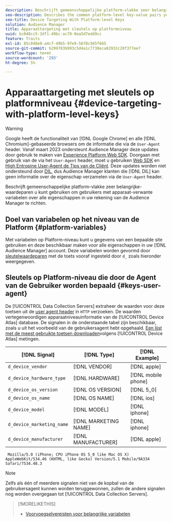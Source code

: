 ```yaml
---
description: Beschrijft gemeenschappelijke platform-vlakke zeer belangrijke-waardeparen u kunt gebruiken om gebruikers met apparaat-verwante variabelen over alle eigenschappen in uw rekening van de Audience Manager te richten.
seo-description: Describes the common platform-level key-value pairs you can use to target users with device-related variables across all properties in your Audience Manager account.
seo-title: Device Targeting With Platform-level Keys
solution: Audience Manager
title: Apparaattargeting met sleutels op platformniveau
uuid: bc048cc5-3df1-49bc-ac78-0ea5d7edd9cc
feature: Traits
exl-id: 85c848e0-a4cf-49b5-9fe9-56f8c565f665
source-git-commit: b299783b993c5d4a1c7738eca82932c20f377ee7
workflow-type: tm+mt
source-wordcount: '293'
ht-degree: 5%

---
```


# Apparaattargeting met sleutels op platformniveau {#device-targeting-with-platform-level-keys}

>[!WARNING]
>
>Google heeft de functionaliteit van [!DNL Google Chrome] en alle [!DNL Chromium]-gebaseerde browsers om de informatie die via de `User-Agent` header.
>Vanaf maart 2023 ondersteunt Audience Manager deze updates door gebruik te maken van [Experience Platform Web SDK](https://experienceleague.adobe.com/docs/experience-platform/edge/home.html?lang=en). Doorgaan met gebruik van de via het `User-Agent` header, moet u gebruiken [Web SDK](https://experienceleague.adobe.com/docs/experience-platform/edge/home.html?lang=en) en [High Entropine User-Agent de Tips van de Cliënt](https://experienceleague.adobe.com/docs/experience-platform/edge/fundamentals/user-agent-client-hints.html?lang=en).
>Deze updates worden niet ondersteund door [DIL](../../../using/dil/dil-overview.md), dus Audience Manager klanten die [!DNL DIL] kan geen informatie over de eigenschap verzamelen via de `User-Agent` header.

Beschrijft gemeenschappelijke platform-vlakke zeer belangrijke-waardeparen u kunt gebruiken om gebruikers met apparaat-verwante variabelen over alle eigenschappen in uw rekening van de Audience Manager te richten.

## Doel van variabelen op het niveau van de Platform {#platform-variables}

<!-- c_tb_device_targeting.xml -->

Met variabelen op Platform-niveau kunt u gegevens van een bepaalde site gebruiken en deze beschikbaar maken voor alle eigenschappen in uw [!DNL Audience Manager] account. Deze variabelen worden gevormd door [sleutelwaardeparen](../../reference/key-value-pairs-explained.md) met de toets vooraf ingesteld door `d_` zoals hieronder weergegeven.

## Sleutels op Platform-niveau die door de Agent van de Gebruiker worden bepaald {#keys-user-agent}

De [!UICONTROL Data Collection Servers] extraheer de waarden voor deze toetsen uit de [user agent header](https://www.w3.org/Protocols/rfc2616/rfc2616-sec14.html#sec14.43) in `HTTP` verzoeken. De waarden vertegenwoordigen apparaatniveauinformatie van de [!UICONTROL Device Atlas] database. De signalen in de onderstaande tabel zijn beschikbaar, zoals u uit het voorbeeld van de gebruikersagent hebt opgehaald. [Een lijst met de meest gebruikte toetsen downloaden](assets/device_keys.csv)volgens [!UICONTROL Device Atlas] metingen.

| [!DNL Signal] | [!DNL Type] | [!DNL Example] |
|---|---|---|
| `d_device_vendor` | [!DNL VENDOR] | [!DNL apple] |
| `d_device_hardware_type` | [!DNL HARDWARE] | [!DNL mobile phone] |
| `d_device_os_version` | [!DNL OS VERSION] | [!DNL 5_0] |
| `d_device_os_name` | [!DNL OS NAME] | [!DNL ios] |
| `d_device_model` | [!DNL MODEL] | [!DNL iphone] |
| `d_device_marketing_name` | [!DNL MARKETING NAME] | [!DNL iphone] |
| `d_device_manufacturer` | [!DNL MANUFACTURER] | [!DNL apple] |

```
 Mozilla/5.0 (iPhone; CPU iPhone OS 5_0 like Mac OS X) AppleWebKit/534.46 (KHTML, like Gecko) Version/5.1 Mobile/9A334 Safari/7534.48.3
```

>[!NOTE]
>
>Zelfs als één of meerdere signalen niet van de kopbal van de gebruikersagent kunnen worden teruggewonnen, zullen de andere signalen nog worden overgegaan tot [!UICONTROL Data Collection Servers].

>[!MORELIKETHIS]
>
>* [Voorvoegselvereisten voor belangrijke variabelen](../../features/traits/trait-variable-prefixes.md)


